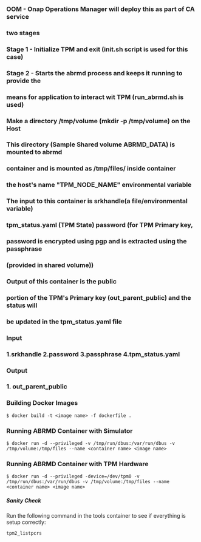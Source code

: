 ### OOM - Onap Operations Manager will deploy this as part of CA service
### two stages
### Stage 1 - Initialize TPM and exit (init.sh script is used for this case)
### Stage 2 - Starts the abrmd process and keeps it running to provide the
### means for application to interact wit TPM (run_abrmd.sh is used)

### Make  a directory /tmp/volume (mkdir -p /tmp/volume) on the Host
### This directory (Sample Shared volume ABRMD_DATA) is mounted to abrmd
### container and is mounted as /tmp/files/ inside container
### the host's name "TPM_NODE_NAME" environmental variable

### The input to this container is srkhandle(a file/environmental variable)
### tpm_status.yaml (TPM State) password (for TPM Primary key,
### password is encrypted using pgp and is extracted using the passphrase
### (provided in shared volume))
### Output of this container is the public
### portion of the TPM's Primary key (out_parent_public) and the status will
### be updated in the tpm_status.yaml file


### Input
### 1.srkhandle 2.password 3.passphrase 4.tpm_status.yaml

### Output
### 1. out_parent_public

### Building Docker Images

```
$ docker build -t <image name> -f dockerfile .
```

### Running ABRMD Container with Simulator

```
$ docker run -d --privileged -v /tmp/run/dbus:/var/run/dbus -v /tmp/volume:/tmp/files --name <container name> <image name>
```

### Running ABRMD Container with TPM Hardware

```
$ docker run -d --privileged -device=/dev/tpm0 -v /tmp/run/dbus:/var/run/dbus -v /tmp/volume:/tmp/files --name <container name> <image name>
```

##### Sanity Check
Run the following command in the tools container to see if everything is setup correctly:

```
tpm2_listpcrs
```

